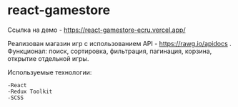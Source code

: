 # react-gamestore
Ссылка на демо - https://react-gamestore-ecru.vercel.app/

Реализован магазин игр с использованием API - https://rawg.io/apidocs . Функционал: поиск, сортировка, фильтрация, пагинация, корзина, открытие отдельной игры.

Используемые технологии:

    -React
    -Redux Toolkit
    -SCSS
  

